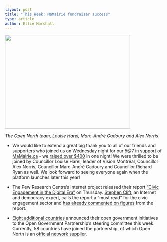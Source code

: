 ```yaml
---
layout: post
title: "This Week: MaMairie fundraiser success"
type: article
author: Ellie Marshall
---
```

<img src="http://blog.opennorth.ca/img/blog/2013-04-26-mamairie-57.jpg" width="400" height="300" alt="">

*The Open North team, Louise Harel, Marc-André Gadoury and Alex Norris*

- We would like to extend a great big thank you to all of our friends and supporters who joined us on Wednesday night for our 5@7 in support of [MaMairie.ca](http://www.mamairie.ca) - we [raised over $400](http://igg.me/at/mamairiemontreal/x/1859729) in one night! We were thrilled to be joined by Councillor Louise Harel, leader of Vision Montréal, Councillor Alex Norris, Councillor Marc-André Gadoury and Councillor Richard Ryan as well. We look forward to seeing everyone again when the platform launches later this year!

- The Pew Research Centre’s Internet project released their report [“Civic Engagement in the Digital Era”](http://pewinternet.org/Reports/2013/Civic-Engagement.aspx) on Thursday. [Stephen Clift](http://stevenclift.com/?page_id=2), an Internet and democracy expert, calls the report a “must read” for the civic engagement sector and [has already commented on figures](http://blog.e-democracy.org/posts/1888) from the report.  

- [Eight additional countries](http://blog.opengovpartnership.org/2013/04/a-step-forward-more-countries-present-action-plans-at-ogp-ministerial-steering-committee/) announced their open government initiatives to the Open Government Partnership’s steering committee this week. Currently, 58 countries have joined the partnership, of which Open North is an [official network supplier](http://www.opengovpartnership.org/suppliers/open-north). 

